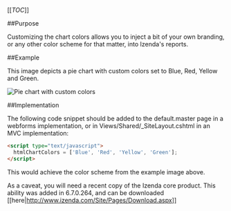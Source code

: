 [[_TOC_]]

##Purpose

Customizing the chart colors allows you to inject a bit of your own branding, or any other color scheme for that matter, into Izenda's reports. 

##Example

This image depicts a pie chart with custom colors set to Blue, Red, Yellow and Green. 

![Pie chart with custom colors](http://wiki.izenda.us/Guides/Developer-Links-and-Guides/colors.png)

##Implementation

The following code snippet should be added to the default.master page in a webforms implementation, or in Views/Shared/_SiteLayout.cshtml in an MVC implementation:

```html
<script type="text/javascript">
  htmlChartColors = ['Blue', 'Red', 'Yellow', 'Green'];
</script>
```

This would achieve the color scheme from the example image above. 

As a caveat, you will need a recent copy of the Izenda core product. This ability was added in 6.7.0.264, and can be downloaded [[here|http://www.izenda.com/Site/Pages/Download.aspx]]